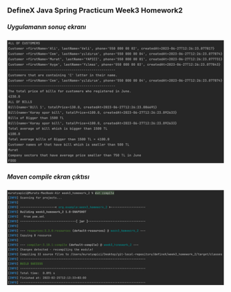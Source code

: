 ### DefineX Java Spring Practicum Week3 Homework2
##### Uygulamanın sonuç ekranı
![alt text](output.png)
##### Maven compile ekran çıktısı
![alt text](mvn_output.png)